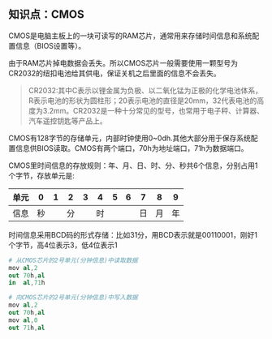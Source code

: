 知识点：CMOS
---

CMOS是电脑主板上的一块可读写的RAM芯片，通常用来存储时间信息和系统配置信息（BIOS设置等）。

由于RAM芯片掉电数据会丢失。所以CMOS芯片一般需要使用一颗型号为CR2032的纽扣电池给其供电，保证关机之后里面的信息不会丢失。

> CR2032:其中C表示以锂金属为负极、以二氧化锰为正极的化学电池体系，R表示电池的形状为圆柱形；20表示电池的直径是20mm，32代表电池的高度为3.2mm。CR2032是一种十分常见的型号，也常用于电子秤、计算器、汽车遥控钥匙等产品上。 


CMOS有128字节的存储单元，内部时钟使用0~0dh.其他大部分用于保存系统配置信息供BIOS读取。CMOS有两个端口，70h为地址端口，71h为数据端口。

CMOS里时间信息的存放规则：年、月、日、时、分、秒共6个信息，分别占用1个字节，存放单元是:

<!-- 秒：0  分：2  时：4  日：7  月：8  年：9 -->
| 单元 | 0  | 1 | 2  | 3 | 4 | 5 | 6 | 7 | 8 | 9 |
| --- | -  | - | -  | - | - | - | - | - | - | - |
| 信息 | 秒 |   | 分 |   |  时 |  |  | 日 | 月 | 年 |

时间信息采用BCD码的形式存储：比如31分，用BCD表示就是00110001，刚好1个字节，高4位表示3，低4位表示1


```s
# 从CMOS芯片的2号单元(分钟信息)中读取数据
mov al,2
out 70h,al
in  al,71h
```


```s
# 向CMOS芯片的2号单元(分钟信息)中写入数据
mov al,2
out 70h,al
mov al,0
out 71h,al
```